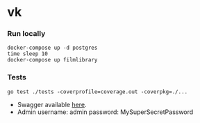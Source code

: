 # vk
 
### Run locally

```shell
docker-compose up -d postgres  
time sleep 10
docker-compose up filmlibrary
```

###  Tests
```shell
go test ./tests -coverprofile=coverage.out -coverpkg=./...
```

- Swagger available [here](./docs/swagger.yaml).
- Admin username: admin password: MySuperSecretPassword
